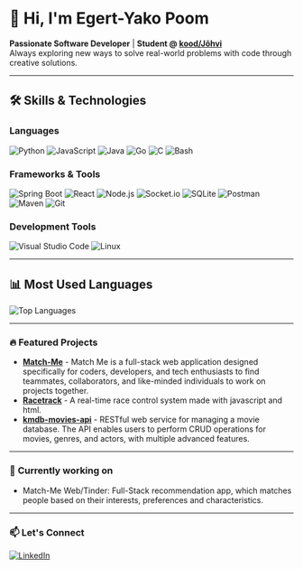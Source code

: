 
# 👋 Hi, I'm Egert-Yako Poom 

**Passionate Software Developer** | **Student @ [kood/Jõhvi](https://kood.tech)**  
Always exploring new ways to solve real-world problems with code through creative solutions.  

---

## 🛠️ **Skills & Technologies** 

### **Languages**  
![Python](https://img.shields.io/badge/python-%233776AB.svg?style=for-the-badge&logo=python&logoColor=white)
![JavaScript](https://img.shields.io/badge/javascript-%23323330.svg?style=for-the-badge&logo=javascript&logoColor=%23F7DF1E)
![Java](https://img.shields.io/badge/java-%23ED8B00.svg?style=for-the-badge&logo=openjdk&logoColor=white)
![Go](https://img.shields.io/badge/go-%2300ADD8.svg?style=for-the-badge&logo=go&logoColor=white)
![C](https://img.shields.io/badge/c-%2300599C.svg?style=for-the-badge&logo=c&logoColor=white)
![Bash](https://img.shields.io/badge/bash-%234EAA25.svg?style=for-the-badge&logo=gnu-bash&logoColor=white)


### **Frameworks & Tools**  
![Spring Boot](https://img.shields.io/badge/springboot-%236DB33F.svg?style=for-the-badge&logo=springboot&logoColor=white)
![React](https://img.shields.io/badge/react-%2320232a.svg?style=for-the-badge&logo=react&logoColor=%2361DAFB)
![Node.js](https://img.shields.io/badge/node.js-%23339933.svg?style=for-the-badge&logo=nodedotjs&logoColor=white)
![Socket.io](https://img.shields.io/badge/Socket.io-%23010101.svg?style=for-the-badge&logo=socketdotio&logoColor=white)
![SQLite](https://img.shields.io/badge/sqlite-%23003B57.svg?style=for-the-badge&logo=sqlite&logoColor=white)
![Postman](https://img.shields.io/badge/Postman-FF6C37?style=for-the-badge&logo=postman&logoColor=white)
![Maven](https://img.shields.io/badge/%20Maven-C71A36?style=for-the-badge&logo=apachemaven&logoColor=white)
![Git](https://img.shields.io/badge/git-%23F05033.svg?style=for-the-badge&logo=git&logoColor=white)


### **Development Tools**  
![Visual Studio Code](https://img.shields.io/badge/VS%20Code-0078d7.svg?style=for-the-badge&logo=visual-studio-code&logoColor=white)
![Linux](https://img.shields.io/badge/Linux-FCC624?style=for-the-badge&logo=linux&logoColor=black)

---

## 📊 **Most Used Languages**  
![Top Languages](https://github-readme-stats.vercel.app/api/top-langs/?username=Epoom&layout=compact&theme=radical)

---

### 🔥 **Featured Projects** 
- [**Match-Me**](https://github.com/Epoom/match-me) - Match Me is a full-stack web application designed specifically for coders, developers, and tech enthusiasts to find teammates, collaborators, and like-minded individuals to work on projects together.
- [**Racetrack**](https://github.com/Epoom/racetrack) - A real-time race control system made with javascript and html.  
- [**kmdb-movies-api**](https://github.com/Epoom/kmdb-movies-api) - RESTful web service for managing a movie database. The API enables users to perform CRUD operations for movies, genres, and actors, with multiple advanced features.  

---

### 🌱 **Currently working on**  
- Match-Me Web/Tinder: Full-Stack recommendation app, which matches people based on their interests, preferences and characteristics. 

---

### 📫 **Let's Connect**  
[![LinkedIn](https://img.shields.io/badge/LinkedIn-0077B5?style=flat&logo=linkedin&logoColor=white)](https://www.linkedin.com/in/egert-yako-poom-421196287/)
